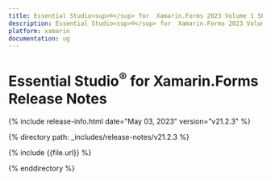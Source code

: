 ```yaml
---
title: Essential Studio<sup>®</sup> for  Xamarin.Forms 2023 Volume 1 SP Release Release Notes  
description: Essential Studio<sup>®</sup> for  Xamarin.Forms 2023 Volume 1 SP Release Release Notes  
platform: xamarin
documentation: ug
---
```


# Essential Studio<sup>®</sup> for  Xamarin.Forms  Release Notes  

{% include release-info.html date="May 03, 2023"  version="v21.2.3" %} 

{% directory path: _includes/release-notes/v21.2.3 %}

{% include {{file.url}} %}

{% enddirectory %}